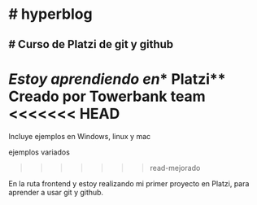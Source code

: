 # # hyperblog
## # Curso de Platzi de git y github
*Estoy aprendiendo en** Platzi**
Creado por Towerbank team
<<<<<<< HEAD
=======

Incluye ejemplos en Windows, linux y mac

ejemplos variados
>>>>>>> read-mejorado

En la ruta frontend  y estoy realizando mi primer
proyecto en Platzi, para aprender a usar git y github.